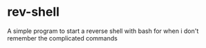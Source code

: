 # rev-shell
A simple program to start a reverse shell with bash for when i don't remember the complicated commands
